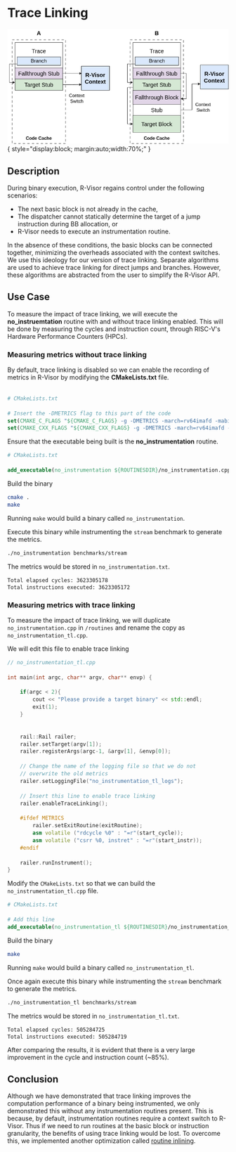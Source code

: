 # Trace Linking

![R-Visor Architecture](./images/rvisor_trace_linking.drawio.png){ style="display:block; margin:auto;width:70%;" }

## Description
During binary execution, R-Visor regains control under the following scenarios: 
* The next basic block is not already in the cache, 
* The dispatcher cannot statically determine the target of a jump instruction during BB allocation, or 
* R-Visor needs to execute an instrumentation routine.

 In the absence of these conditions, the basic blocks can be connected together, minimizing the overheads associated with the context switches. We use this ideology for our version of trace linking. Separate algorithms are used to achieve trace linking for direct jumps and branches. However, these algorithms are abstracted from the user to simplify the R-Visor API.

 ## Use Case
 To measure the impact of trace linking, we will execute the **no_instruemtation** routine with and without trace linking enabled. This will be done by measuring the cycles and instruction count, through RISC-V's Hardware Performance Counters (HPCs). 
 
 ### Measuring metrics without trace linking
 By default, trace linking is disabled so we can enable the recording of metrics in R-Visor by modifying the **CMakeLists.txt** file.

```cmake

# CMakeLists.txt

# Insert the -DMETRICS flag to this part of the code
set(CMAKE_C_FLAGS "${CMAKE_C_FLAGS} -g -DMETRICS -march=rv64imafd -mabi=lp64d -mno-relax")
set(CMAKE_CXX_FLAGS "${CMAKE_CXX_FLAGS} -g -DMETRICS -march=rv64imafd -mabi=lp64d -mno-relax")


 ```

Ensure that the executable being built is the **no_instrumentation** routine.

```cmake
# CMakeLists.txt

add_executable(no_instrumentation ${ROUTINESDIR}/no_instrumentation.cpp ${HEADER_FILES})
```

Build the binary

```bash
cmake .
make
```

Running `make` would build a binary called `no_instrumentation`.

Execute this binary while instrumenting the `stream` benchmark to generate the metrics.

```bash
./no_instrumentation benchmarks/stream
```

The metrics would be stored in `no_instrumentation.txt`.

```
Total elapsed cycles: 3623305178
Total instructions executed: 3623305172
```

### Measuring metrics with trace linking
To measure the impact of trace linking, we will duplicate `no_instrumentation.cpp` in `/routines` and rename the copy as `no_instrumentation_tl.cpp`.

We will edit this file to enable trace linking
```c++
// no_instrumentation_tl.cpp

int main(int argc, char** argv, char** envp) {

    if(argc < 2){
        cout << "Please provide a target binary" << std::endl;
        exit(1);
    }


    rail::Rail railer;
    railer.setTarget(argv[1]);
    railer.registerArgs(argc-1, &argv[1], &envp[0]);

    // Change the name of the logging file so that we do not 
    // overwrite the old metrics
    railer.setLoggingFile("no_instrumentation_tl_logs");
    
    // Insert this line to enable trace linking
    railer.enableTraceLinking();

    #ifdef METRICS
        railer.setExitRoutine(exitRoutine);
        asm volatile ("rdcycle %0" : "=r"(start_cycle));
        asm volatile ("csrr %0, instret" : "=r"(start_instr));
    #endif
    
    railer.runInstrument();
}

```

Modify the `CMakeLists.txt` so that we can build the `no_instrumentation_tl.cpp` file.

```cmake
# CMakeLists.txt

# Add this line
add_executable(no_instrumentation_tl ${ROUTINESDIR}/no_instrumentation_tl.cpp ${HEADER_FILES})
```

Build the binary

```bash
make
```

Running `make` would build a binary called `no_instrumentation_tl`.

Once again execute this binary while instrumenting the `stream` benchmark to generate the metrics.

```bash
./no_instrumentation_tl benchmarks/stream
```

The metrics would be stored in `no_instrumentation_tl.txt`.

```
Total elapsed cycles: 505284725
Total instructions executed: 505284719
```

After comparing the results, it is evident that there is a very large improvement in the cycle and instruction count (~85%).

## Conclusion
Although we have demonstrated that trace linking improves the computation performance of a binary being instrumented, we only demonstrated this without any instrumentation routines present. This is because, by default, instrumentation routines require a context switch to R-Visor. Thus if we need to run routines at the basic block or instruction granularity, the benefits of using trace linking would be lost. To overcome this, we implemented another optimization called [routine inlining](./routine_inlining).